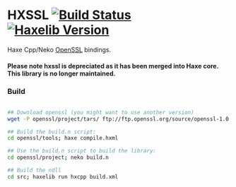 
# HXSSL [![Build Status](https://travis-ci.org/tong/hxssl.svg?branch=master)](https://travis-ci.org/tong/hxssl) [![Haxelib Version](https://img.shields.io/github/tag/tong/hxssl.svg?style=flat&label=haxelib)](http://lib.haxe.org/p/hxssl)

Haxe Cpp/Neko [OpenSSL](https://www.openssl.org/) bindings.

#### Please note hxssl is depreciated as it has been merged into Haxe core. This library is no longer maintained.

### Build

```sh

## Download openssl (you might want to use another version)
wget -P openssl/project/tars/ ftp://ftp.openssl.org/source/openssl-1.0.2g.tar.gz

## Build the build.n script:
cd openssl/tools; haxe compile.hxml

## Use the build.n script to build the library:
cd openssl/project; neko build.n

## Build the ndll
cd src; haxelib run hxcpp build.xml
```

